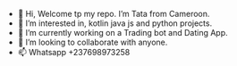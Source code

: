 - 👋 Hi, Welcome tp my repo. I’m Tata from Cameroon.
- 👀 I’m interested in, kotlin java js and python projects.
- 🌱 I’m currently working on a Trading bot and Dating App.
- 💞️ I’m looking to collaborate with anyone.
- 📫 Whatsapp +237698973258

<!---
tata-tdouble/tata-tdouble is a ✨ special ✨ repository because its `README.md` (this file) appears on your GitHub profile.
You can click the Preview link to take a look at your changes.
--->
